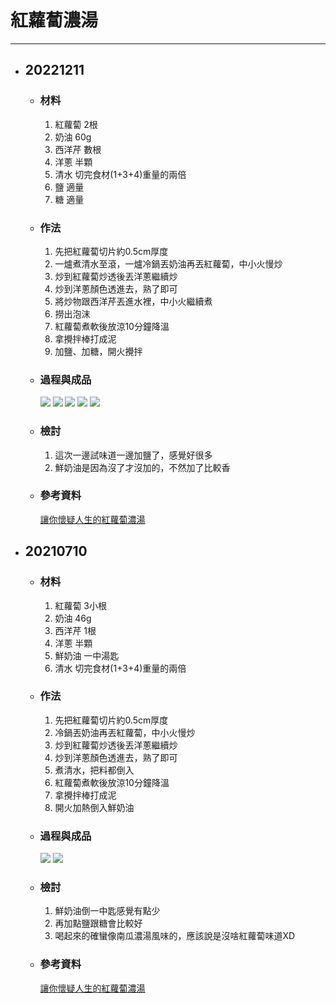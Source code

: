 # 紅蘿蔔濃湯
---

+ ## 20221211
  + ### 材料
    1. 紅蘿蔔 2根
    2. 奶油 60g
    3. 西洋芹 數根
    4. 洋蔥 半顆
    5. 清水 切完食材(1+3+4)重量的兩倍
    6. 鹽 適量
    7. 糖 適量
  
  + ### 作法
    1. 先把紅蘿蔔切片約0.5cm厚度
    2. 一爐煮清水至滾，一爐冷鍋丟奶油再丟紅蘿蔔，中小火慢炒
    3. 炒到紅蘿蔔炒透後丟洋蔥繼續炒
    4. 炒到洋蔥顏色透進去，熟了即可
    5. 將炒物跟西洋芹丟進水裡，中小火繼續煮
    6. 撈出泡沫
    7. 紅蘿蔔煮軟後放涼10分鐘降溫
    8. 拿攪拌棒打成泥
    9. 加鹽、加糖，開火攪拌
  
  + ### 過程與成品
    ![](../../Image/20221211_1.jpg)
    ![](../../Image/20221211_2.jpg)
    ![](../../Image/20221211_3.jpg)
    ![](../../Image/20221211_4.jpg)
    ![](../../Image/20221211_5.jpg)
  
  + ### 檢討
    1. 這次一邊試味道一邊加鹽了，感覺好很多
    2. 鮮奶油是因為沒了才沒加的，不然加了比較香
  
  + ### 參考資料
    [讓你懷疑人生的紅蘿蔔濃湯](https://youtu.be/8iXlIutLbPk)


+ ## 20210710
  + ### 材料
    1. 紅蘿蔔 3小根
    2. 奶油 46g
    3. 西洋芹 1根
    4. 洋蔥 半顆
    5. 鮮奶油 一中湯匙
    6. 清水 切完食材(1+3+4)重量的兩倍
  
  
  + ### 作法
    1. 先把紅蘿蔔切片約0.5cm厚度
    2. 冷鍋丟奶油再丟紅蘿蔔，中小火慢炒
    3. 炒到紅蘿蔔炒透後丟洋蔥繼續炒
    4. 炒到洋蔥顏色透進去，熟了即可
    5. 煮清水，把料都倒入
    6. 紅蘿蔔煮軟後放涼10分鐘降溫
    7. 拿攪拌棒打成泥
    8. 開火加熱倒入鮮奶油
  
  + ### 過程與成品
    ![](../../Image/20210710_6.jpg)
    ![](../../Image/20210710_7.jpg)
  
  + ### 檢討
    1. 鮮奶油倒一中匙感覺有點少
    2. 再加點鹽跟糖會比較好
    3. 喝起來的確蠻像南瓜濃湯風味的，應該說是沒啥紅蘿蔔味道XD
  
  + ### 參考資料
    [讓你懷疑人生的紅蘿蔔濃湯](https://youtu.be/8iXlIutLbPk)